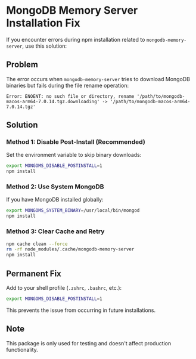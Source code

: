 # MongoDB Memory Server Installation Fix

If you encounter errors during npm installation related to `mongodb-memory-server`, use this solution:

## Problem
The error occurs when `mongodb-memory-server` tries to download MongoDB binaries but fails during the file rename operation:

```
Error: ENOENT: no such file or directory, rename '/path/to/mongodb-macos-arm64-7.0.14.tgz.downloading' -> '/path/to/mongodb-macos-arm64-7.0.14.tgz'
```

## Solution

### Method 1: Disable Post-Install (Recommended)
Set the environment variable to skip binary downloads:

```bash
export MONGOMS_DISABLE_POSTINSTALL=1
npm install
```

### Method 2: Use System MongoDB
If you have MongoDB installed globally:

```bash
export MONGOMS_SYSTEM_BINARY=/usr/local/bin/mongod
npm install
```

### Method 3: Clear Cache and Retry
```bash
npm cache clean --force
rm -rf node_modules/.cache/mongodb-memory-server
npm install
```

## Permanent Fix
Add to your shell profile (`.zshrc`, `.bashrc`, etc.):

```bash
export MONGOMS_DISABLE_POSTINSTALL=1
```

This prevents the issue from occurring in future installations.

## Note
This package is only used for testing and doesn't affect production functionality.
